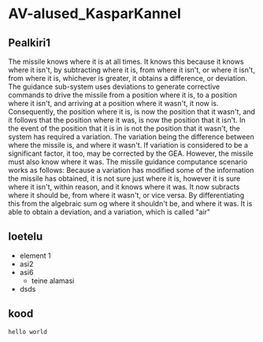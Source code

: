 # AV-alused_KasparKannel

## Pealkiri1

The missile knows where it is at all times. It knows this because it knows where it isn't, by subtracting where it is, from where it isn't, or where it isn't, from where it is, whichever is greater, it obtains a difference, or deviation. The guidance sub-system uses deviations to generate corrective commands to drive the missile from a position where it is, to a position where it isn't, and arriving at a position where it wasn't, it now is. Consequently, the position where it is, is now the position that it wasn't, and it follows that the position where it was, is now the position that it isn't. In the event of the position that it is in is not the position that it wasn't, the system has required a variation. The variation being the difference between where the missile is, and where it wasn't. If variation is considered to be a significant factor, it too, may be corrected by the GEA. However, the missile must also know where it was. The missile guidance computance scenario works as follows: Because a variation has modified some of the information the missile has obtained, it is not sure just where it is, however it is sure where it isn't, within reason, and it knows where it was. It now subracts where it should be, from where it wasn't, or vice versa. By differentiating this from the algebraic sum og where it shouldn't be, and where it was. It is able to obtain a deviation, and a variation, which is called "air"

## loetelu
- element 1
- asi2
- asi6
  - teine alamasi
- dsds

## kood
`hello world`
